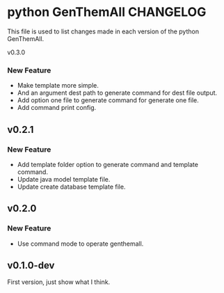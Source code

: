 python GenThemAll CHANGELOG
===========================
This file is used to list changes made in each version of the python GenThemAll.

v0.3.0
### New Feature
- Make template more simple.
- And an argument dest path to generate command for dest file output.
- Add option one file to generate command for generate one file.
- Add command print config.

v0.2.1
------
### New Feature
- Add template folder option to generate command and template command.
- Update java model template file.
- Update create database template file.

v0.2.0
------
### New Feature
- Use command mode to operate genthemall.

v0.1.0-dev
----------
First version, just show what I think.
